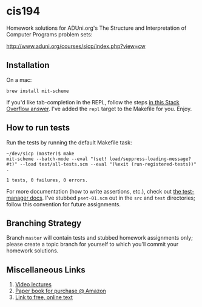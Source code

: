 # cis194

Homework solutions for ADUni.org's The Structure and Interpretation of Computer Programs problem sets:

http://www.aduni.org/courses/sicp/index.php?view=cw

## Installation

On a mac:

```
brew install mit-scheme
```

If you'd like tab-completion in the REPL, follow the steps [in this Stack Overflow answer](http://stackoverflow.com/questions/11908746/mit-scheme-repl-with-command-line-history-and-tab-completion). I've added the `repl` target to the Makefile for you. Enjoy.

## How to run tests

Run the tests by running the default Makefile task:

```
~/dev/sicp (master)$ make
mit-scheme --batch-mode --eval "(set! load/suppress-loading-message? #t)" --load test/all-tests.scm --eval "(%exit (run-registered-tests))"
.

1 tests, 0 failures, 0 errors.
```

For more documentation (how to write assertions, etc.), check out [the test-manager docs](http://web.mit.edu/~axch/www/testing.html). I've stubbed `pset-01.scm` out in the `src` and `test` directories; follow this convention for future assignments.

## Branching Strategy

Branch `master` will contain tests and stubbed homework assignments only; please create a topic branch for yourself to which you'll commit your homework solutions.

## Miscellaneous Links

1. [Video lectures](http://ocw.mit.edu/courses/electrical-engineering-and-computer-science/6-001-structure-and-interpretation-of-computer-programs-spring-2005/video-lectures/)
1. [Paper book for purchase @ Amazon](http://www.amazon.com/Structure-Interpretation-Computer-Programs-Engineering/dp/0262510871)
1. [Link to free, online text](https://mitpress.mit.edu/sicp/full-text/book/book-Z-H-4.html)
